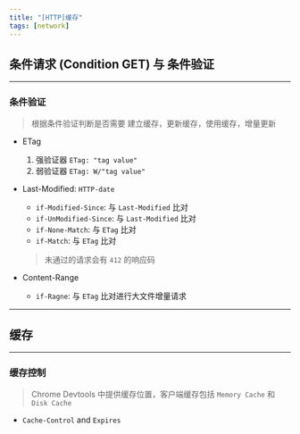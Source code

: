 ```yaml
---
title: "[HTTP]缓存"
tags: [network]
---
```


## 条件请求 (Condition GET) 与 条件验证

---

### 条件验证

> 根据条件验证判断是否需要 建立缓存，更新缓存，使用缓存，增量更新

- ETag

  1. 强验证器 `ETag: "tag value"`
  2. 弱验证器 `ETag: W/"tag value"`

- Last-Modified: `HTTP-date`

  - `if-Modified-Since`: 与 `Last-Modified` 比对
  - `if-UnModified-Since`: 与 `Last-Modified` 比对
  - `if-None-Match`: 与 `ETag` 比对
  - `if-Match`: 与 `ETag` 比对

  > 未通过的请求会有 `412` 的响应码

- Content-Range

  - `if-Ragne`: 与 `ETag` 比对进行大文件增量请求

---

## 缓存

---

### 缓存控制

> Chrome Devtools 中提供缓存位置，客户端缓存包括 `Memory Cache` 和 `Disk Cache`

- `Cache-Control` and `Expires`

